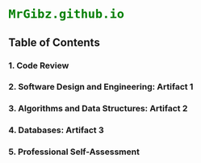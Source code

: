 # <code style="color : green">MrGibz.github.io</code>

## Table of Contents

### 1. Code Review
### 2. Software Design and Engineering: Artifact 1
### 3. Algorithms and Data Structures: Artifact 2
### 4. Databases: Artifact 3
### 5. Professional Self-Assessment
